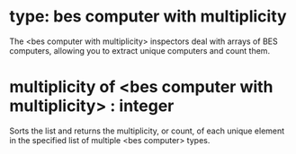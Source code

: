 # type: bes computer with multiplicity

The &lt;bes computer with multiplicity&gt; inspectors deal with arrays of BES computers, allowing you to extract unique computers and count them.

# multiplicity of &lt;bes computer with multiplicity&gt; : integer

Sorts the list and returns the multiplicity, or count, of each unique element in the specified list of multiple &lt;bes computer&gt; types.
